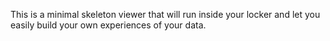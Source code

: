 This is a minimal skeleton viewer that will run inside your locker and let you easily build your own experiences of your data.